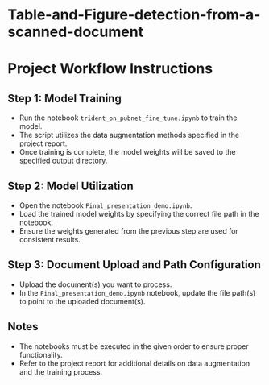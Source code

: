 # Table-and-Figure-detection-from-a-scanned-document


# Project Workflow Instructions

## Step 1: Model Training
- Run the notebook `trident_on_pubnet_fine_tune.ipynb` to train the model.
- The script utilizes the data augmentation methods specified in the project report.
- Once training is complete, the model weights will be saved to the specified output directory.

## Step 2: Model Utilization
- Open the notebook `Final_presentation_demo.ipynb`.
- Load the trained model weights by specifying the correct file path in the notebook.
- Ensure the weights generated from the previous step are used for consistent results.

## Step 3: Document Upload and Path Configuration
- Upload the document(s) you want to process.
- In the `Final_presentation_demo.ipynb` notebook, update the file path(s) to point to the uploaded document(s).

## Notes
- The notebooks must be executed in the given order to ensure proper functionality.
- Refer to the project report for additional details on data augmentation and the training process.

